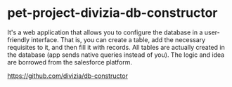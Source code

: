 # pet-project-divizia-db-constructor

It's a web application that allows you to configure the database in a user-friendly interface. That is, you can create a table, add the necessary requisites to it, and then fill it with records. All tables are actually created in the database (app sends native queries instead of you). The logic and idea are borrowed from the salesforce platform.

https://github.com/divizia/db-constructor
